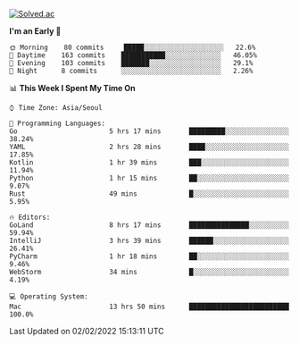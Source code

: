 [![Solved.ac](http://mazassumnida.wtf/api/v2/generate_badge?boj=kuckjwi)](https://solved.ac/kuckjwi)
<!--START_SECTION:waka-->
**I'm an Early 🐤** 

```text
🌞 Morning    80 commits     █████░░░░░░░░░░░░░░░░░░░░   22.6% 
🌆 Daytime    163 commits    ███████████░░░░░░░░░░░░░░   46.05% 
🌃 Evening    103 commits    ███████░░░░░░░░░░░░░░░░░░   29.1% 
🌙 Night      8 commits      ░░░░░░░░░░░░░░░░░░░░░░░░░   2.26%

```


📊 **This Week I Spent My Time On** 

```text
⌚︎ Time Zone: Asia/Seoul

💬 Programming Languages: 
Go                       5 hrs 17 mins       █████████░░░░░░░░░░░░░░░░   38.24% 
YAML                     2 hrs 28 mins       ████░░░░░░░░░░░░░░░░░░░░░   17.85% 
Kotlin                   1 hr 39 mins        ███░░░░░░░░░░░░░░░░░░░░░░   11.94% 
Python                   1 hr 15 mins        ██░░░░░░░░░░░░░░░░░░░░░░░   9.07% 
Rust                     49 mins             █░░░░░░░░░░░░░░░░░░░░░░░░   5.95%

🔥 Editors: 
GoLand                   8 hrs 17 mins       ███████████████░░░░░░░░░░   59.94% 
IntelliJ                 3 hrs 39 mins       ██████░░░░░░░░░░░░░░░░░░░   26.41% 
PyCharm                  1 hr 18 mins        ██░░░░░░░░░░░░░░░░░░░░░░░   9.46% 
WebStorm                 34 mins             █░░░░░░░░░░░░░░░░░░░░░░░░   4.19%

💻 Operating System: 
Mac                      13 hrs 50 mins      █████████████████████████   100.0%

```


 Last Updated on 02/02/2022 15:13:11 UTC
<!--END_SECTION:waka-->
